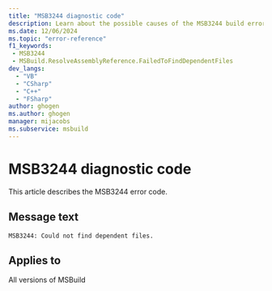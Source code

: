 ```yaml
---
title: "MSB3244 diagnostic code"
description: Learn about the possible causes of the MSB3244 build error, and get troubleshooting tips.
ms.date: 12/06/2024
ms.topic: "error-reference"
f1_keywords:
 - MSB3244
 - MSBuild.ResolveAssemblyReference.FailedToFindDependentFiles
dev_langs:
  - "VB"
  - "CSharp"
  - "C++"
  - "FSharp"
author: ghogen
ms.author: ghogen
manager: mijacobs
ms.subservice: msbuild
---
```


# MSB3244 diagnostic code

<!-- :::ErrorDefinitionDescription::: -->
<!-- :::editable-content name="introDescription"::: -->
This article describes the MSB3244 error code.
<!-- :::editable-content-end::: -->

## Message text

`MSB3244: Could not find dependent files.`

<!-- :::editable-content name="postOutputDescription"::: -->
<!--
{StrBegin="MSB3244: "}
-->
<!-- :::editable-content-end::: -->
<!-- :::ErrorDefinitionDescription-end::: -->

## Applies to

All versions of MSBuild
